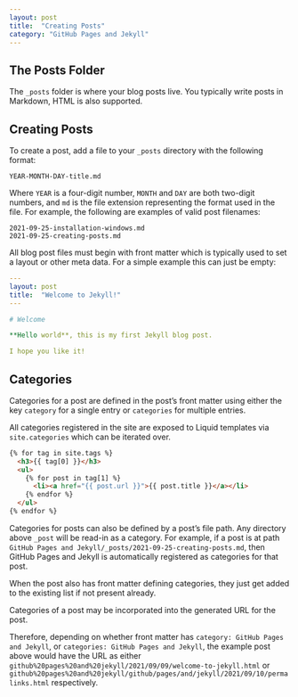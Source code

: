 ```yaml
---
layout: post
title:  "Creating Posts"
category: "GitHub Pages and Jekyll"
---
```


## The Posts Folder
The `_posts` folder is where your blog posts live. You typically write posts in Markdown, HTML is also supported.

## Creating Posts
To create a post, add a file to your `_posts` directory with the following format:

```
YEAR-MONTH-DAY-title.md
```

Where `YEAR` is a four-digit number, `MONTH` and `DAY` are both two-digit numbers, and `md` is the file extension representing the format used in the file. For example, the following are examples of valid post filenames:

```
2021-09-25-installation-windows.md
2021-09-25-creating-posts.md
```

All blog post files must begin with front matter which is typically used to set a layout or other meta data. For a simple example this can just be empty:

```yml
---
layout: post
title:  "Welcome to Jekyll!"
---

# Welcome

**Hello world**, this is my first Jekyll blog post.

I hope you like it!
```

## Categories
Categories for a post are defined in the post’s front matter using either the key `category` for a single entry or `categories` for multiple entries.  

All categories registered in the site are exposed to Liquid templates via `site.categories` which can be iterated over.
```html
{% for tag in site.tags %}
  <h3>{{ tag[0] }}</h3>
  <ul>
    {% for post in tag[1] %}
      <li><a href="{{ post.url }}">{{ post.title }}</a></li>
    {% endfor %}
  </ul>
{% endfor %}
```

Categories for posts can also be defined by a post’s file path. Any directory above `_post` will be read-in as a category. For example, if a post is at path `GitHub Pages and Jekyll/_posts/2021-09-25-creating-posts.md`, then GitHub Pages and Jekyll is automatically registered as categories for that post.

When the post also has front matter defining categories, they just get added to the existing list if not present already.

Categories of a post may be incorporated into the generated URL for the post.

Therefore, depending on whether front matter has `category: GitHub Pages and Jekyll`, or `categories: GitHub Pages and Jekyll`, the example post above would have the URL as either `github%20pages%20and%20jekyll/2021/09/09/welcome-to-jekyll.html` or `github%20pages%20and%20jekyll/github/pages/and/jekyll/2021/09/10/permalinks.html` respectively.